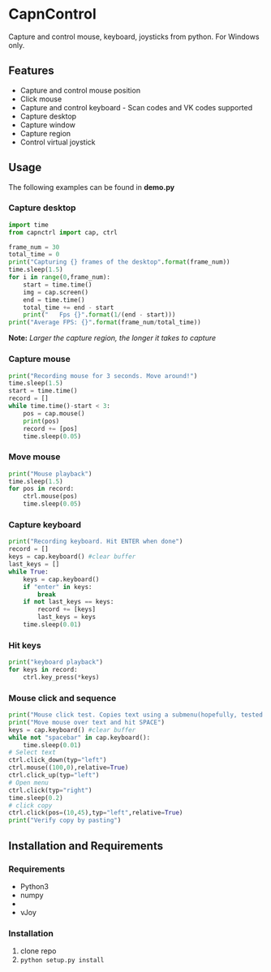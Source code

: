 # CapnControl
Capture and control  mouse, keyboard, joysticks from python. For Windows only.

## Features
- Capture and control mouse position
- Click mouse
- Capture and control keyboard - Scan codes and VK codes supported
- Capture desktop
- Capture window
- Capture region
- Control virtual joystick

## Usage
The following examples can be found in **demo.py**
### Capture desktop
```python
import time
from capnctrl import cap, ctrl

frame_num = 30
total_time = 0
print("Capturing {} frames of the desktop".format(frame_num))
time.sleep(1.5)
for i in range(0,frame_num):
    start = time.time()
    img = cap.screen()
    end = time.time()
    total_time += end - start
    print("   Fps {}".format(1/(end - start)))
print("Average FPS: {}".format(frame_num/total_time))
```
**Note:** *Larger the capture region, the longer it takes to capture*
### Capture mouse
```python
print("Recording mouse for 3 seconds. Move around!")
time.sleep(1.5)
start = time.time()
record = []
while time.time()-start < 3:
    pos = cap.mouse()
    print(pos)
    record += [pos]
    time.sleep(0.05)
```
### Move mouse
```python
print("Mouse playback")
time.sleep(1.5)
for pos in record:
    ctrl.mouse(pos)
    time.sleep(0.05)
```
### Capture keyboard
```python
print("Recording keyboard. Hit ENTER when done")
record = []
keys = cap.keyboard() #clear buffer
last_keys = []
while True:
    keys = cap.keyboard()
    if "enter" in keys:
        break
    if not last_keys == keys:
        record += [keys]
        last_keys = keys
    time.sleep(0.01)
```
### Hit keys
```python
print("keyboard playback")
for keys in record:
    ctrl.key_press(*keys)
```
### Mouse click and sequence
```python
print("Mouse click test. Copies text using a submenu(hopefully, tested in mingw)")
print("Move mouse over text and hit SPACE")
keys = cap.keyboard() #clear buffer
while not "spacebar" in cap.keyboard():
    time.sleep(0.01)
# Select text
ctrl.click_down(typ="left")
ctrl.mouse((100,0),relative=True)
ctrl.click_up(typ="left")
# Open menu
ctrl.click(typ="right")
time.sleep(0.2)
# click copy
ctrl.click(pos=(10,45),typ="left",relative=True)
print("Verify copy by pasting")
```

## Installation and Requirements
### Requirements
- Python3
- numpy
- [pywin32]: https://sourceforge.net/projects/pywin32/files/pywin32/Build%20221/
- vJoy

### Installation
1. clone repo
2. `python setup.py install`
